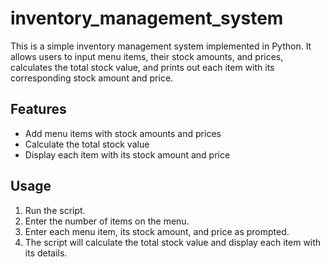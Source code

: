 # inventory_management_system

This is a simple inventory management system implemented in Python. It allows users to input menu items, their stock amounts, and prices, calculates the total stock value, and prints out each item with its corresponding stock amount and price.

## Features

- Add menu items with stock amounts and prices
- Calculate the total stock value
- Display each item with its stock amount and price

## Usage

1. Run the script.
2. Enter the number of items on the menu.
3. Enter each menu item, its stock amount, and price as prompted.
4. The script will calculate the total stock value and display each item with its details.
